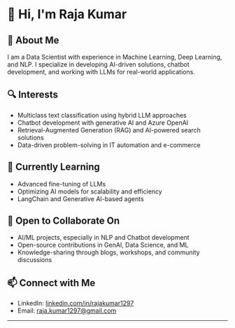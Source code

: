 # 👋 Hi, I'm Raja Kumar  

## 👀 About Me  
I am a Data Scientist with experience in Machine Learning, Deep Learning, and NLP. I specialize in developing AI-driven solutions, chatbot development, and working with LLMs for real-world applications.  

## 🔍 Interests  
- Multiclass text classification using hybrid LLM approaches  
- Chatbot development with generative AI and Azure OpenAI  
- Retrieval-Augmented Generation (RAG) and AI-powered search solutions  
- Data-driven problem-solving in IT automation and e-commerce  

## 🌱 Currently Learning  
- Advanced fine-tuning of LLMs  
- Optimizing AI models for scalability and efficiency  
- LangChain and Generative AI-based agents  

## 💞️ Open to Collaborate On  
- AI/ML projects, especially in NLP and Chatbot development  
- Open-source contributions in GenAI, Data Science, and ML  
- Knowledge-sharing through blogs, workshops, and community discussions  

## 📫 Connect with Me  
- LinkedIn: [linkedin.com/in/rajakumar1297](#)  
- Email: raja.kumar1297@gmail.com  

---

<!---
rajakumar1297/rajakumar1297 is a ✨ special ✨ repository because its `README.md` (this file) appears on your GitHub profile.
You can click the Preview link to take a look at your changes.
--->
